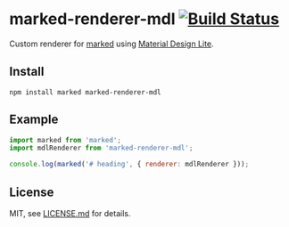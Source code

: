 # marked-renderer-mdl [![Build Status][travis-image]][travis-url]

Custom renderer for [marked][marked-url] using [Material Design Lite][google-mdl-url].

## Install

```
npm install marked marked-renderer-mdl
```

## Example

```js
import marked from 'marked';
import mdlRenderer from 'marked-renderer-mdl';

console.log(marked('# heading', { renderer: mdlRenderer }));
```

## License

MIT, see [LICENSE.md](/LICENSE.md) for details.

[travis-image]: https://travis-ci.org/tleunen/marked-renderer-mdl.svg?branch=master
[travis-url]: https://travis-ci.org/tleunen/marked-renderer-mdl
[google-mdl-url]: https://github.com/google/material-design-lite
[marked-url]: https://github.com/chjj/marked
